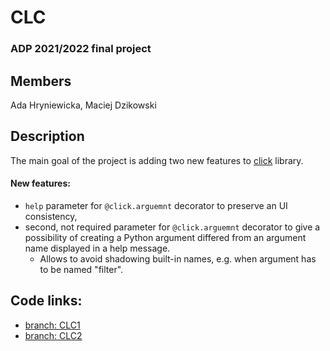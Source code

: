 # CLC

### ADP 2021/2022 final project

## Members

Ada Hryniewicka, Maciej Dzikowski

## Description

The main goal of the project is adding two new features to [click](https://click.palletsprojects.com/en/8.1.x/) library.

#### New features:
- `help` parameter for `@click.arguemnt` decorator to preserve an UI consistency,
- second, not required parameter for `@click.arguemnt` decorator to give a possibility of creating a Python argument differed from an argument name displayed in a help message.
  - Allows to avoid shadowing built-in names, e.g. when argument has to be named "filter".

## Code links:
- [branch: CLC1](https://github.com/MaciejDzikowski/click/tree/CLC1)
- [branch: CLC2](https://github.com/MaciejDzikowski/click/tree/CLC2)
